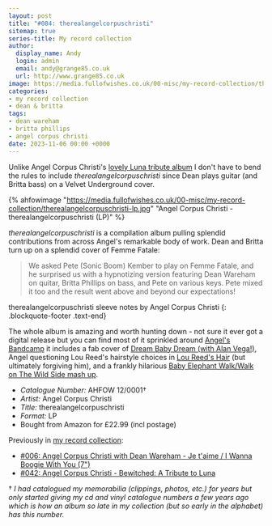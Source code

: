 ```yaml
---
layout: post
title: "#084: therealangelcorpuschristi"
sitemap: true
series-title: My record collection
author:
  display_name: Andy
  login: admin
  email: andy@grange85.co.uk
  url: http://www.grange85.co.uk
image: https://media.fullofwishes.co.uk/00-misc/my-record-collection/therealangelcorpuschristi-lp.jpg
categories:
- my record collection
- dean & britta
tags:
- dean wareham
- britta phillips
- angel corpus christi
date: 2023-11-06 00:00 +0000
---
```

Unlike Angel Corpus Christi's [lovely Luna tribute album](/2023/06/12/my-record-collection-042-angel-corpus-christi-bewitched-a-tribute-to-luna/) I don't have to bend the rules to include _therealangelcorpuschristi_ since Dean plays guitar (and Britta bass) on a Velvet Underground cover.

{% ahfowimage "https://media.fullofwishes.co.uk/00-misc/my-record-collection/therealangelcorpuschristi-lp.jpg" "Angel Corpus Christi - therealangelcorpuschristi (LP)" %}

_therealangelcorpuschristi_ is a compilation album pulling splendid contributions from across Angel's remarkable body of work. Dean and Britta turn up on a splendid cover of Femme Fatale:

> We asked Pete (Sonic Boom) Kember to play on Femme Fatale, and he surprised us with a hypnotizing version featuring Dean Wareham on quitar, Britta Phillips on bass, and Pete on various keys. Pete mixed it too and the result went above and beyond our expectations!

<!--more-->

therealangelcorpuschristi sleeve notes by Angel Corpus Christi
{: .blockquote-footer .text-end}

The whole album is amazing and worth hunting down - not sure it ever got a digital release but you can find most of it sprinkled around [Angel's Bandcamp](https://angelcorpuschristi.bandcamp.com/) it includes a fab cover of [Dream Baby Dream (with Alan Vega!)](https://angelcorpuschristi.bandcamp.com/track/dream-baby-dream), Angel questioning Lou Reed's hairstyle choices in [Lou Reed's Hair](https://angelcorpuschristi.bandcamp.com/track/lou-reeds-hair) (but ultimately forgiving him), and a frankly hilarious [Baby Elephant Walk/Walk on The Wild Side mash up](https://www.youtube.com/watch?v=pUwcFfZYpFg).

 - *Catalogue Number:* AHFOW 12/0001&dagger;
 - *Artist:* Angel Corpus Christi
 - *Title:* therealangelcorpuschristi
 - *Format:* LP
 - Bought from Amazon for £22.99 (incl postage)

 Previously in [my record collection](/category/my-record-collection):
 - [#006: Angel Corpus Christi with Dean Wareham - Je t'aime / I Wanna Boogie With You (7")](/2023/02/06/my-record-collection-006-angel-corpus-christi-dean-wareham-je-t-aime/)
 - [#042: Angel Corpus Christi - Bewitched: A Tribute to Luna](/2023/06/12/my-record-collection-042-angel-corpus-christi-bewitched-a-tribute-to-luna/)

 &dagger; _I had catalogued my memorabilia (clippings, photos, etc.) for years but only started giving my cd and vinyl catalogue numbers a few years ago which is how an album so late in my collection (but so early in the alphabet) has this number._
